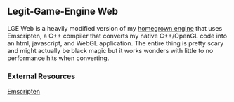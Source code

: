 ## Legit-Game-Engine Web

LGE Web is a heavily modified version of my [homegrown engine](https://github.com/brock-eng/Legit-Game-Engine) that uses Emscripten, a C++ compiler that converts my native C++/OpenGL code into an html, javascript, and WebGL application.  The entire thing is pretty scary and might actually be black magic but it works wonders with little to no performance hits when converting.

### External Resources

[Emscripten](https://emscripten.org/)
